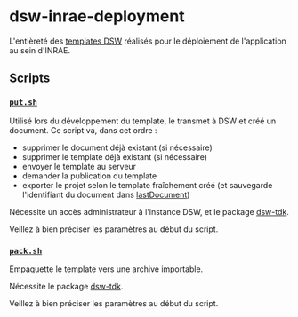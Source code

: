 # dsw-inrae-deployment

L'entièreté des [templates DSW](https://guide.ds-wizard.org/en/latest/application/document-templates/index.html)
réalisés pour le déploiement de l'application au sein d'INRAE.

## Scripts

### [`put.sh`](scripts/put.sh)

Utilisé lors du développement du template, le transmet
à DSW et créé un document. 
Ce script va, dans cet ordre :
 - supprimer le document déjà existant (si nécessaire)
 - supprimer le template déjà existant (si nécessaire)
 - envoyer le template au serveur
 - demander la publication du template
 - exporter le projet selon le template fraîchement créé
   (et sauvegarde l'identifiant du document dans [lastDocument](scripts/lastDocument))

Nécessite un accès administrateur à l'instance DSW, et le
package [dsw-tdk](https://pypi.org/project/dsw-tdk/3.24.0/).

Veillez à bien préciser les paramètres au début du script.

### [`pack.sh`](scripts/pack.sh)

Empaquette le template vers une archive importable.

Nécessite le package [dsw-tdk](https://pypi.org/project/dsw-tdk/3.24.0/).

Veillez à bien préciser les paramètres au début du script.
